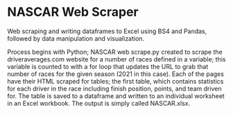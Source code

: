 # NASCAR Web Scraper
Web scraping and writing dataframes to Excel using BS4 and Pandas, followed by data manipulation and visualization.

Process begins with Python; NASCAR web scrape.py created to scrape the driveraverages.com website for a number of races defined in a variable; this variable is counted to with a for loop that updates the URL to grab that number of races for the given season (2021 in this case). Each of the pages have their HTML scraped for tables; the first table, which contains statistics for each driver in the race including finish position, points, and team driven for. The table is saved to a dataframe and written to an individual worksheet in an Excel workbook. The output is simply called NASCAR.xlsx.
